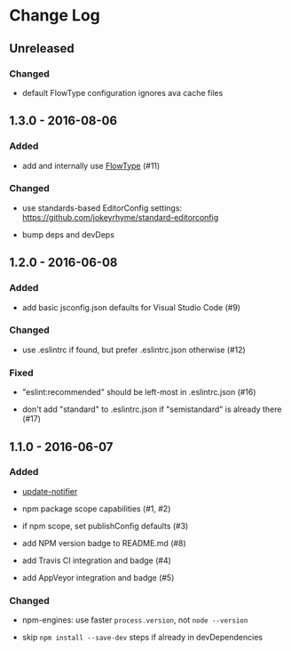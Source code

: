 # Change Log


## Unreleased


### Changed

- default FlowType configuration ignores ava cache files


## 1.3.0 - 2016-08-06


### Added

- add and internally use [FlowType](https://flowtype.org/) (#11)


### Changed

- use standards-based EditorConfig settings: https://github.com/jokeyrhyme/standard-editorconfig

- bump deps and devDeps


## 1.2.0 - 2016-06-08


### Added

- add basic jsconfig.json defaults for Visual Studio Code (#9)


### Changed

- use .eslintrc if found, but prefer .eslintrc.json otherwise (#12)


### Fixed

- "eslint:recommended" should be left-most in .eslintrc.json (#16)

- don't add "standard" to .eslintrc.json if "semistandard" is already there (#17)


## 1.1.0 - 2016-06-07


### Added

- [update-notifier](https://www.npmjs.com/package/update-notifier)

- npm package scope capabilities (#1, #2)

- if npm scope, set publishConfig defaults (#3)

- add NPM version badge to README.md (#8)

- add Travis CI integration and badge (#4)

- add AppVeyor integration and badge (#5)


### Changed

- npm-engines: use faster `process.version`, not `node --version`

- skip `npm install --save-dev` steps if already in devDependencies

